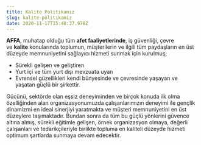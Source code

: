 ```yaml
---
title: Kalite Politikamız
slug: kalite-politikamiz
date: 2020-11-17T15:48:37.978Z
---
```

**AFFA**, muhatap olduğu tüm **afet faaliyetlerinde**, iş güvenliği, çevre ve **kalite** konularında toplumun, müşterilerin ve ilgili tüm paydaşların en üst düzeyde memnuniyetini sağlayıcı hizmeti sunmak için kurulmuş;

* Sürekli gelişen ve geliştiren
* Yurt içi ve tüm yurt dışı mevzuata uyan
* Evrensel güzellikleri kendi bünyesinde ve çevresinde yaşayan ve yaşatan güçlü bir şirkettir.

Gücünü, sektörde olan eşsiz deneyiminden ve birçok konuda ilk olma özelliğinden alan organizasyonumuzda çalışanlarımızın deneyimi ile gençlik dinamizmi en ideal sinerjiyi yaratmakta ve müşteri memnuniyetini en üst düzeylere taşımaktadır. Bundan sonra da tüm bu güçlü yönlerini güvence altına almış, sürekli eğitimle gelişen, örnek organizasyon olmaya, değerli çalışanları ve tedarikçileriyle birlikte topluma en kaliteli düzeyde hizmeti optimum şartlarda sunmaya devam edecektir.